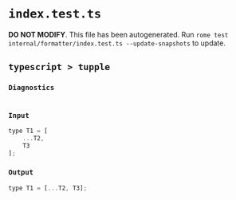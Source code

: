 # `index.test.ts`

**DO NOT MODIFY**. This file has been autogenerated. Run `rome test internal/formatter/index.test.ts --update-snapshots` to update.

## `typescript > tupple`

### `Diagnostics`

```

```

### `Input`

```js
type T1 = [
	...T2,
	T3
];

```

### `Output`

```js
type T1 = [...T2, T3];

```
